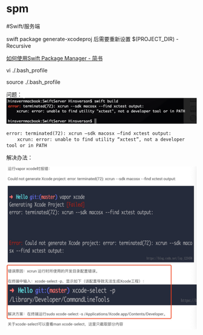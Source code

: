 # spm
#Swift/服务端

swift package generate-xcodeproj
后需要重新设置
$(PROJECT_DIR) - Recursive

[如何使用Swift Package Manager - 简书](https://www.jianshu.com/p/d75c1752955a)

vi ./.bash_profile

source ./.bash_profile

问题：
![](spm/37677659-96FA-4926-8FDB-0650A00C3C7F.png)
```
error: terminated(72): xcrun —sdk macosx —find xctest output:
    xcrun: error: unable to find utility “xctest”, not a developer tool or in PATH
```

解决办法：

![](spm/00D2E8E2-26BE-4408-8D43-F75C793C2E03.png)